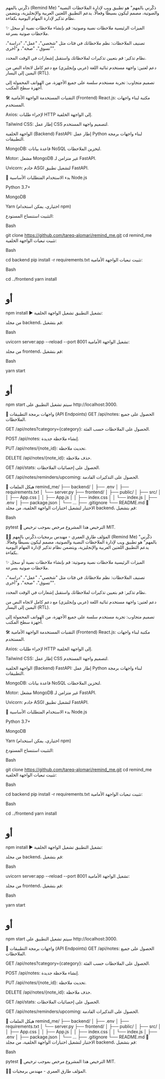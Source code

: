 ذكّرني بالمهم (Remind Me)
"ذكّرني بالمهم" هو تطبيق ويب لإدارة الملاحظات النصية والصوتية، مصمم ليكون بسيطًا وفعالًا. يدعم التطبيق اللغتين العربية والإنجليزية، ويتضمن نظام تذكير لإدارة المهام اليومية بكفاءة.

✨ الميزات الرئيسية
ملاحظات نصية وصوتية: قم بإنشاء ملاحظات نصية أو سجل ملاحظات صوتية بسرعة.

تصنيف الملاحظات: نظم ملاحظاتك في فئات مثل "شخصي"، "عمل"، "دراسة"، "تسوق"، "صحة"، و"أخرى".

نظام تذكير: قم بتعيين تذكيرات لملاحظاتك واستقبل إشعارات في الوقت المحدد.

دعم لغتين: واجهة مستخدم ثنائية اللغة (عربي وإنجليزي) مع دعم كامل لاتجاه النص من اليمين إلى اليسار (RTL).

تصميم متجاوب: تجربة مستخدم سلسة على جميع الأجهزة، من الهواتف المحمولة إلى أجهزة سطح المكتب.

🛠️ التقنيات المستخدمة
الواجهة الأمامية (Frontend)
React.js: مكتبة لبناء واجهات المستخدم.

Axios: لإجراء طلبات HTTP إلى الواجهة الخلفية.

Tailwind CSS: إطار عمل CSS لتصميم واجهة المستخدم.

الواجهة الخلفية (Backend)
FastAPI: إطار عمل Python لبناء واجهات برمجة التطبيقات.

MongoDB: قاعدة بيانات NoSQL لتخزين الملاحظات.

Motor: مشغل MongoDB غير متزامن لـ FastAPI.

Uvicorn: خادم ASGI لتشغيل تطبيق FastAPI.

🚀 بدء الاستخدام
المتطلبات الأساسية
Node.js

Python 3.7+

MongoDB

Yarn (اختياري، يمكن استخدام npm)

التثبيت
استنساخ المستودع:

Bash

git clone https://github.com/tareq-alomari/remind_me.git
cd remind_me
تثبيت تبعيات الواجهة الخلفية:

Bash

cd backend
pip install -r requirements.txt
تثبيت تبعيات الواجهة الأمامية:

Bash

cd ../frontend
yarn install
# أو
npm install
▶️ تشغيل التطبيق
تشغيل الواجهة الخلفية:

من مجلد backend، قم بتشغيل:

Bash

uvicorn server:app --reload --port 8001
تشغيل الواجهة الأمامية:

من مجلد frontend، قم بتشغيل:

Bash

yarn start
# أو
npm start
سيتم تشغيل التطبيق على http://localhost:3000.

🔌 واجهات برمجة التطبيقات (API Endpoints)
GET /api/notes: الحصول على جميع الملاحظات.

GET /api/notes?category={category}: الحصول على الملاحظات حسب الفئة.

POST /api/notes: إنشاء ملاحظة جديدة.

PUT /api/notes/{note_id}: تحديث ملاحظة.

DELETE /api/notes/{note_id}: حذف ملاحظة.

GET /api/stats: الحصول على إحصائيات الملاحظات.

GET /api/notes/reminders/upcoming: الحصول على التذكيرات القادمة.

📂 هيكل الملفات
remind_me/
├── backend/
│ ├── .env
│ ├── requirements.txt
│ └── server.py
├── frontend/
│ ├── public/
│ ├── src/
│ │ ├── App.css
│ │ ├── App.js
│ │ ├── index.css
│ │ └── index.js
│ ├── .env
│ ├── package.json
│ └── ...
├── .gitignore
└── README.md
🧪 الاختبار
لتشغيل اختبارات الواجهة الخلفية، من مجلد backend، قم بتشغيل:

Bash

pytest
📄 الترخيص
هذا المشروع مرخص بموجب ترخيص MIT.

👨‍💻 المؤلف
طارق العمري - مهندس برمجيات.ذكّرني بالمهم (Remind Me)
"ذكّرني بالمهم" هو تطبيق ويب لإدارة الملاحظات النصية والصوتية، مصمم ليكون بسيطًا وفعالًا. يدعم التطبيق اللغتين العربية والإنجليزية، ويتضمن نظام تذكير لإدارة المهام اليومية بكفاءة.

✨ الميزات الرئيسية
ملاحظات نصية وصوتية: قم بإنشاء ملاحظات نصية أو سجل ملاحظات صوتية بسرعة.

تصنيف الملاحظات: نظم ملاحظاتك في فئات مثل "شخصي"، "عمل"، "دراسة"، "تسوق"، "صحة"، و"أخرى".

نظام تذكير: قم بتعيين تذكيرات لملاحظاتك واستقبل إشعارات في الوقت المحدد.

دعم لغتين: واجهة مستخدم ثنائية اللغة (عربي وإنجليزي) مع دعم كامل لاتجاه النص من اليمين إلى اليسار (RTL).

تصميم متجاوب: تجربة مستخدم سلسة على جميع الأجهزة، من الهواتف المحمولة إلى أجهزة سطح المكتب.

🛠️ التقنيات المستخدمة
الواجهة الأمامية (Frontend)
React.js: مكتبة لبناء واجهات المستخدم.

Axios: لإجراء طلبات HTTP إلى الواجهة الخلفية.

Tailwind CSS: إطار عمل CSS لتصميم واجهة المستخدم.

الواجهة الخلفية (Backend)
FastAPI: إطار عمل Python لبناء واجهات برمجة التطبيقات.

MongoDB: قاعدة بيانات NoSQL لتخزين الملاحظات.

Motor: مشغل MongoDB غير متزامن لـ FastAPI.

Uvicorn: خادم ASGI لتشغيل تطبيق FastAPI.

🚀 بدء الاستخدام
المتطلبات الأساسية
Node.js

Python 3.7+

MongoDB

Yarn (اختياري، يمكن استخدام npm)

التثبيت
استنساخ المستودع:

Bash

git clone https://github.com/tareq-alomari/remind_me.git
cd remind_me
تثبيت تبعيات الواجهة الخلفية:

Bash

cd backend
pip install -r requirements.txt
تثبيت تبعيات الواجهة الأمامية:

Bash

cd ../frontend
yarn install
# أو
npm install
▶️ تشغيل التطبيق
تشغيل الواجهة الخلفية:

من مجلد backend، قم بتشغيل:

Bash

uvicorn server:app --reload --port 8001
تشغيل الواجهة الأمامية:

من مجلد frontend، قم بتشغيل:

Bash

yarn start
# أو
npm start
سيتم تشغيل التطبيق على http://localhost:3000.

🔌 واجهات برمجة التطبيقات (API Endpoints)
GET /api/notes: الحصول على جميع الملاحظات.

GET /api/notes?category={category}: الحصول على الملاحظات حسب الفئة.

POST /api/notes: إنشاء ملاحظة جديدة.

PUT /api/notes/{note_id}: تحديث ملاحظة.

DELETE /api/notes/{note_id}: حذف ملاحظة.

GET /api/stats: الحصول على إحصائيات الملاحظات.

GET /api/notes/reminders/upcoming: الحصول على التذكيرات القادمة.

📂 هيكل الملفات
remind_me/
├── backend/
│ ├── .env
│ ├── requirements.txt
│ └── server.py
├── frontend/
│ ├── public/
│ ├── src/
│ │ ├── App.css
│ │ ├── App.js
│ │ ├── index.css
│ │ └── index.js
│ ├── .env
│ ├── package.json
│ └── ...
├── .gitignore
└── README.md
🧪 الاختبار
لتشغيل اختبارات الواجهة الخلفية، من مجلد backend، قم بتشغيل:

Bash

pytest
📄 الترخيص
هذا المشروع مرخص بموجب ترخيص MIT.

👨‍💻 المؤلف
طارق العمري - مهندس برمجيات.
